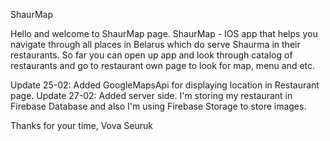 ShaurMap

Hello and welcome to ShaurMap page. ShaurMap - IOS app that helps you navigate through all places in Belarus which do serve Shaurma in their restaurants. So far you can open up app and look through catalog of restaurants and go to restaurant own page to look for map, menu and etc. 

Update 25-02: Added GoogleMapsApi for displaying location in Restaurant page.
Update 27-02: Added server side. I'm storing my restaurant in Firebase Database and also I'm using Firebase Storage to store images.

Thanks for your time, Vova Seuruk
